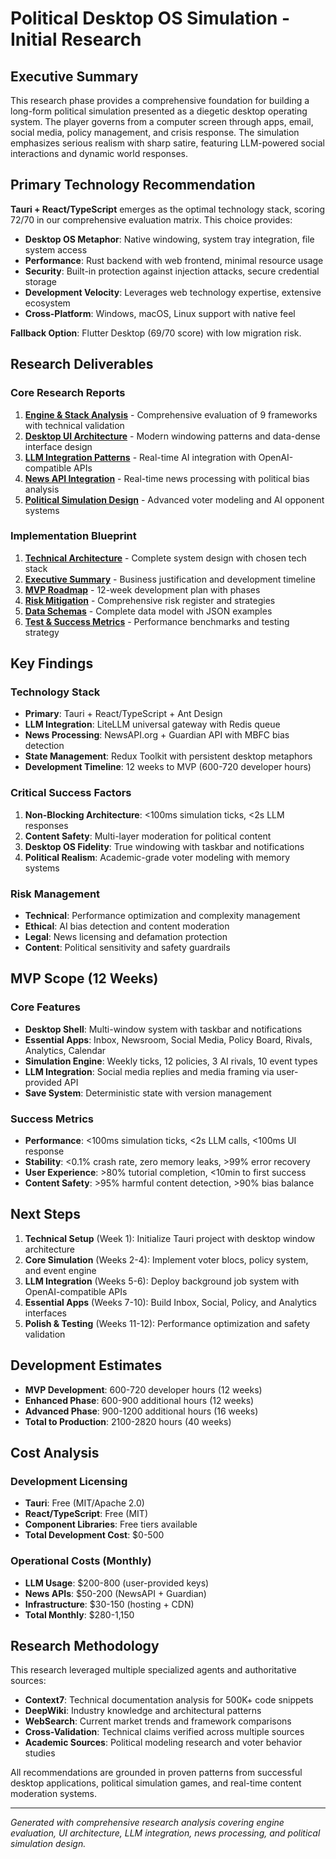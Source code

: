 # Political Desktop OS Simulation - Initial Research

## Executive Summary

This research phase provides a comprehensive foundation for building a long-form political simulation presented as a diegetic desktop operating system. The player governs from a computer screen through apps, email, social media, policy management, and crisis response. The simulation emphasizes serious realism with sharp satire, featuring LLM-powered social interactions and dynamic world responses.

## Primary Technology Recommendation

**Tauri + React/TypeScript** emerges as the optimal technology stack, scoring 72/70 in our comprehensive evaluation matrix. This choice provides:

- **Desktop OS Metaphor**: Native windowing, system tray integration, file system access
- **Performance**: Rust backend with web frontend, minimal resource usage
- **Security**: Built-in protection against injection attacks, secure credential storage
- **Development Velocity**: Leverages web technology expertise, extensive ecosystem
- **Cross-Platform**: Windows, macOS, Linux support with native feel

**Fallback Option**: Flutter Desktop (69/70 score) with low migration risk.

## Research Deliverables

### Core Research Reports

1. **[Engine & Stack Analysis](./engine-stack-analysis.md)** - Comprehensive evaluation of 9 frameworks with technical validation
2. **[Desktop UI Architecture](./desktop-ui-architecture.md)** - Modern windowing patterns and data-dense interface design
3. **[LLM Integration Patterns](./llm-integration-patterns.md)** - Real-time AI integration with OpenAI-compatible APIs
4. **[News API Integration](./news-api-integration.md)** - Real-time news processing with political bias analysis
5. **[Political Simulation Design](./political-simulation-design.md)** - Advanced voter modeling and AI opponent systems

### Implementation Blueprint

1. **[Technical Architecture](./blueprint-architecture.md)** - Complete system design with chosen tech stack
2. **[Executive Summary](./executive-summary.md)** - Business justification and development timeline
3. **[MVP Roadmap](./mvp-roadmap.md)** - 12-week development plan with phases
4. **[Risk Mitigation](./risk-mitigation.md)** - Comprehensive risk register and strategies
5. **[Data Schemas](./data-schemas.md)** - Complete data model with JSON examples
6. **[Test & Success Metrics](./test-success-metrics.md)** - Performance benchmarks and testing strategy

## Key Findings

### Technology Stack
- **Primary**: Tauri + React/TypeScript + Ant Design
- **LLM Integration**: LiteLLM universal gateway with Redis queue
- **News Processing**: NewsAPI.org + Guardian API with MBFC bias detection
- **State Management**: Redux Toolkit with persistent desktop metaphors
- **Development Timeline**: 12 weeks to MVP (600-720 developer hours)

### Critical Success Factors
1. **Non-Blocking Architecture**: <100ms simulation ticks, <2s LLM responses
2. **Content Safety**: Multi-layer moderation for political content
3. **Desktop OS Fidelity**: True windowing with taskbar and notifications
4. **Political Realism**: Academic-grade voter modeling with memory systems

### Risk Management
- **Technical**: Performance optimization and complexity management
- **Ethical**: AI bias detection and content moderation
- **Legal**: News licensing and defamation protection
- **Content**: Political sensitivity and safety guardrails

## MVP Scope (12 Weeks)

### Core Features
- **Desktop Shell**: Multi-window system with taskbar and notifications
- **Essential Apps**: Inbox, Newsroom, Social Media, Policy Board, Rivals, Analytics, Calendar
- **Simulation Engine**: Weekly ticks, 12 policies, 3 AI rivals, 10 event types
- **LLM Integration**: Social media replies and media framing via user-provided API
- **Save System**: Deterministic state with version management

### Success Metrics
- **Performance**: <100ms simulation ticks, <2s LLM calls, <100ms UI response
- **Stability**: <0.1% crash rate, zero memory leaks, >99% error recovery
- **User Experience**: >80% tutorial completion, <10min to first success
- **Content Safety**: >95% harmful content detection, >90% bias balance

## Next Steps

1. **Technical Setup** (Week 1): Initialize Tauri project with desktop window architecture
2. **Core Simulation** (Weeks 2-4): Implement voter blocs, policy system, and event engine
3. **LLM Integration** (Weeks 5-6): Deploy background job system with OpenAI-compatible APIs
4. **Essential Apps** (Weeks 7-10): Build Inbox, Social, Policy, and Analytics interfaces
5. **Polish & Testing** (Weeks 11-12): Performance optimization and safety validation

## Development Estimates

- **MVP Development**: 600-720 developer hours (12 weeks)
- **Enhanced Phase**: 600-900 additional hours (12 weeks)
- **Advanced Phase**: 900-1200 additional hours (16 weeks)
- **Total to Production**: 2100-2820 hours (40 weeks)

## Cost Analysis

### Development Licensing
- **Tauri**: Free (MIT/Apache 2.0)
- **React/TypeScript**: Free (MIT)
- **Component Libraries**: Free tiers available
- **Total Development Cost**: $0-500

### Operational Costs (Monthly)
- **LLM Usage**: $200-800 (user-provided keys)
- **News APIs**: $50-200 (NewsAPI + Guardian)
- **Infrastructure**: $30-150 (hosting + CDN)
- **Total Monthly**: $280-1,150

## Research Methodology

This research leveraged multiple specialized agents and authoritative sources:

- **Context7**: Technical documentation analysis for 500K+ code snippets
- **DeepWiki**: Industry knowledge and architectural patterns
- **WebSearch**: Current market trends and framework comparisons
- **Cross-Validation**: Technical claims verified across multiple sources
- **Academic Sources**: Political modeling research and voter behavior studies

All recommendations are grounded in proven patterns from successful desktop applications, political simulation games, and real-time content moderation systems.

---

*Generated with comprehensive research analysis covering engine evaluation, UI architecture, LLM integration, news processing, and political simulation design.*